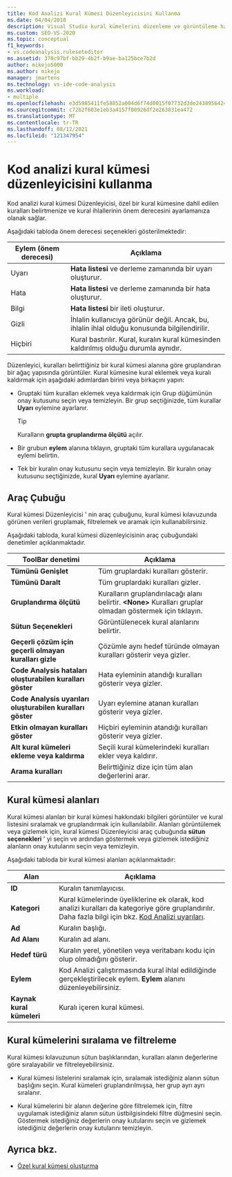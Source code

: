 ```yaml
---
title: Kod Analizi Kural Kümesi Düzenleyicisini Kullanma
ms.date: 04/04/2018
description: Visual Studio kural kümelerini düzenleme ve görüntüleme hakkında bilgi edinin. Kural önem derecesini ayarlama, özel bir küme içinde kuralları belirtme ve kural kümesi kılavuzundaki verileri ayarlama bölümüne bakın.
ms.custom: SEO-VS-2020
ms.topic: conceptual
f1_keywords:
- vs.codeanalysis.ruleseteditor
ms.assetid: 370c97bf-bb29-4b2f-b9ae-ba125bce7b2d
author: mikejo5000
ms.author: mikejo
manager: jmartens
ms.technology: vs-ide-code-analysis
ms.workload:
- multiple
ms.openlocfilehash: e3d5985411fe58852a004d6f74d0015f07732d3de243895642492282a50367df
ms.sourcegitcommit: c72b2f603e1eb3a4157f00926df2e263831ea472
ms.translationtype: MT
ms.contentlocale: tr-TR
ms.lasthandoff: 08/12/2021
ms.locfileid: "121347954"
---
```

# <a name="use-the-code-analysis-rule-set-editor"></a>Kod analizi kural kümesi düzenleyicisini kullanma

Kod analizi kural kümesi Düzenleyicisi, özel bir kural kümesine dahil edilen kuralları belirtmenize ve kural ihlallerinin önem derecesini ayarlamanıza olanak sağlar.

Aşağıdaki tabloda önem derecesi seçenekleri gösterilmektedir:

|Eylem (önem derecesi)|Açıklama|
|-|-|
|Uyarı|**Hata listesi** ve derleme zamanında bir uyarı oluşturur.|
|Hata|**Hata listesi** ve derleme zamanında bir hata oluşturur.|
|Bilgi|**Hata listesi** bir ileti oluşturur.|
|Gizli|İhlalin kullanıcıya görünür değil. Ancak, bu, ihlalin ihlal olduğu konusunda bilgilendirilir.|
|Hiçbiri|Kural bastırılır. Kural, kuralın kural kümesinden kaldırılmış olduğu durumla aynıdır.|

Düzenleyici, kuralları belirttiğiniz bir kural kümesi alanına göre gruplandıran bir ağaç yapısında görüntüler. Kural kümesine kural eklemek veya kuralı kaldırmak için aşağıdaki adımlardan birini veya birkaçını yapın:

- Gruptaki tüm kuralları eklemek veya kaldırmak için Grup düğümünün onay kutusunu seçin veya temizleyin. Bir grup seçtiğinizde, tüm kurallar **Uyarı** eylemine ayarlanır.

   > [!TIP]
   > Kuralların **grupta gruplandırma ölçütü** açılır.

- Bir grubun **eylem** alanına tıklayın, gruptaki tüm kurallara uygulanacak eylemi belirtin.

- Tek bir kuralın onay kutusunu seçin veya temizleyin. Bir kuralın onay kutusunu seçtiğinizde, kural **Uyarı** eylemine ayarlanır.

## <a name="toolbar"></a>Araç Çubuğu

Kural kümesi Düzenleyicisi ' nin araç çubuğunu, kural kümesi kılavuzunda görünen verileri gruplamak, filtrelemek ve aramak için kullanabilirsiniz.

Aşağıdaki tabloda, kural kümesi düzenleyicisinin araç çubuğundaki denetimler açıklanmaktadır.

|ToolBar denetimi|Açıklama|
|---------------------|-----------------|
|**Tümünü Genişlet**|Tüm gruplardaki kuralları gösterir.|
|**Tümünü Daralt**|Tüm gruplardaki kuralları gizler.|
|**Gruplandırma ölçütü**|Kuralların gruplandırılacağı alanı belirtir. **\<None>** Kuralları gruplar olmadan göstermek için tıklayın.|
|**Sütun Seçenekleri**|Görüntülenecek kural alanlarını belirtir.|
|**Geçerli çözüm için geçerli olmayan kuralları gizle**|Çözümle aynı hedef türünde olmayan kuralları gösterir veya gizler.|
|**Code Analysis hataları oluşturabilen kuralları göster**|Hata eyleminin atandığı kuralları gösterir veya gizler.|
|**Code Analysis uyarıları oluşturabilen kuralları göster**|Uyarı eylemine atanan kuralları gösterir veya gizler.|
|**Etkin olmayan kuralları göster**|Hiçbiri eyleminin atandığı kuralları gösterir veya gizler.|
|**Alt kural kümeleri ekleme veya kaldırma**|Seçili kural kümelerindeki kuralları ekler veya kaldırır.|
|**Arama kuralları**|Belirttiğiniz dize için tüm alan değerlerini arar.|

## <a name="rule-set-fields"></a>Kural kümesi alanları

Kural kümesi alanları bir kural kümesi hakkındaki bilgileri görüntüler ve kural listesini sıralamak ve gruplandırmak için kullanılabilir. Alanları görüntülemek veya gizlemek için, kural kümesi Düzenleyicisi araç çubuğunda **sütun seçenekleri** ' yi seçin ve ardından göstermek veya gizlemek istediğiniz alanların onay kutularını seçin veya temizleyin.

Aşağıdaki tabloda bir kural kümesi alanları açıklanmaktadır:

|Alan|Açıklama|
|-----------|-----------------|
|**ID**|Kuralın tanımlayıcısı.|
|**Kategori**|Kural kümelerinde üyeliklerine ek olarak, kod analizi kuralları da kategoriye göre gruplandırılır. Daha fazla bilgi için bkz. [Kod Analizi uyarıları](/dotnet/fundamentals/code-analysis/quality-rules/index).|
|**Ad**|Kuralın başlığı.|
|**Ad Alanı**|Kuralın ad alanı.|
|**Hedef türü**|Kuralın yerel, yönetilen veya veritabanı kodu için olup olmadığını gösterir.|
|**Eylem**|Kod Analizi çalıştırmasında kural ihlal edildiğinde gerçekleştirilecek eylem. **Eylem** alanını düzenleyebilirsiniz.|
|**Kaynak kural kümeleri**|Kuralı içeren kural kümesi.|

## <a name="sort-and-filter-rule-sets"></a>Kural kümelerini sıralama ve filtreleme

Kural kümesi kılavuzunun sütun başlıklarından, kuralları alanın değerlerine göre sıralayabilir ve filtreleyebilirsiniz.

- Kural kümesi listelerini sıralamak için, sıralamak istediğiniz alanın sütun başlığını seçin. Kural kümeleri gruplandırılmışsa, her grup ayrı ayrı sıralanır.

- Kural kümelerini bir alanın değerine göre filtrelemek için, filtre uygulamak istediğiniz alanın sütun üstbilgisindeki filtre düğmesini seçin. Göstermek istediğiniz değerlerin onay kutularını seçin ve gizlemek istediğiniz değerlerin onay kutularını temizleyin.

## <a name="see-also"></a>Ayrıca bkz.

- [Özel kural kümesi oluşturma](../code-quality/how-to-create-a-custom-rule-set.md)
